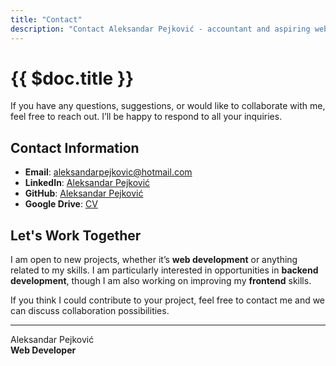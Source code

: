 ```yaml
---
title: "Contact"
description: "Contact Aleksandar Pejković - accountant and aspiring web developer."
---
```


# {{ $doc.title }}

If you have any questions, suggestions, or would like to collaborate with me, feel free to reach out. I’ll be happy to respond to all your inquiries.

## Contact Information

- **Email**: <a href="mailto:aleksandarpejkovic@hotmail.com" target="_blank">aleksandarpejkovic@hotmail.com</a>
- **LinkedIn**: <a href="https://www.linkedin.com/in/aleksandar-pejkovic" target="_blank">Aleksandar Pejković</a>
- **GitHub**: <a href="https://github.com/aleksandar-pejkovic" target="_blank">Aleksandar Pejković</a>
- **Google Drive**: <a href="https://drive.google.com/file/d/1fsLBPACir7TwxX9ZzbELz9oQEm0VKy-M/view?usp=drive_link" target="_blank">CV</a>

## Let's Work Together

I am open to new projects, whether it’s **web development** or anything related to my skills. I am particularly interested in opportunities in **backend development**, though I am also working on improving my **frontend** skills.

If you think I could contribute to your project, feel free to contact me and we can discuss collaboration possibilities.

---
Aleksandar Pejković  
**Web Developer**  
